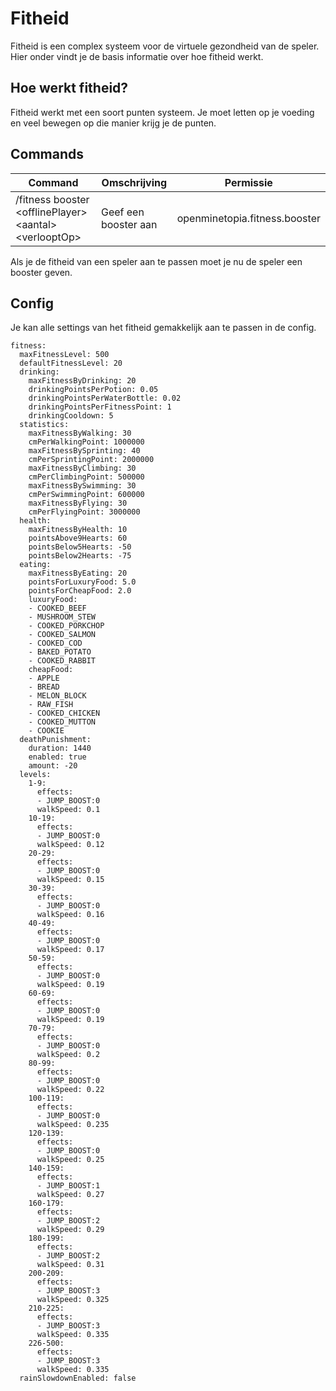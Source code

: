 # Fitheid
Fitheid is een complex systeem voor de virtuele gezondheid van de speler.
Hier onder vindt je de basis informatie over hoe fitheid werkt.

## Hoe werkt fitheid?
Fitheid werkt met een soort punten systeem.
Je moet letten op je voeding en veel bewegen op die manier krijg je de punten.

## Commands

| Command | Omschrijving | Permissie |
|--|--|--|
| /fitness booster \<offlinePlayer> \<aantal> \<verlooptOp>| Geef een booster aan | openminetopia.fitness.booster |

Als je de fitheid van een speler aan te passen moet je nu de speler een booster geven.
 
## Config
Je kan alle settings van het fitheid gemakkelijk aan te passen in de config.

    fitness:
      maxFitnessLevel: 500
      defaultFitnessLevel: 20
      drinking:
        maxFitnessByDrinking: 20
        drinkingPointsPerPotion: 0.05
        drinkingPointsPerWaterBottle: 0.02
        drinkingPointsPerFitnessPoint: 1
        drinkingCooldown: 5
      statistics:
        maxFitnessByWalking: 30
        cmPerWalkingPoint: 1000000
        maxFitnessBySprinting: 40
        cmPerSprintingPoint: 2000000
        maxFitnessByClimbing: 30
        cmPerClimbingPoint: 500000
        maxFitnessBySwimming: 30
        cmPerSwimmingPoint: 600000
        maxFitnessByFlying: 30
        cmPerFlyingPoint: 3000000
      health:
        maxFitnessByHealth: 10
        pointsAbove9Hearts: 60
        pointsBelow5Hearts: -50
        pointsBelow2Hearts: -75
      eating:
        maxFitnessByEating: 20
        pointsForLuxuryFood: 5.0
        pointsForCheapFood: 2.0
        luxuryFood:
        - COOKED_BEEF
        - MUSHROOM_STEW
        - COOKED_PORKCHOP
        - COOKED_SALMON
        - COOKED_COD
        - BAKED_POTATO
        - COOKED_RABBIT
        cheapFood:
        - APPLE
        - BREAD
        - MELON_BLOCK
        - RAW_FISH
        - COOKED_CHICKEN
        - COOKED_MUTTON
        - COOKIE
      deathPunishment:
        duration: 1440
        enabled: true
        amount: -20
      levels:
        1-9:
          effects:
          - JUMP_BOOST:0
          walkSpeed: 0.1
        10-19:
          effects:
          - JUMP_BOOST:0
          walkSpeed: 0.12
        20-29:
          effects:
          - JUMP_BOOST:0
          walkSpeed: 0.15
        30-39:
          effects:
          - JUMP_BOOST:0
          walkSpeed: 0.16
        40-49:
          effects:
          - JUMP_BOOST:0
          walkSpeed: 0.17
        50-59:
          effects:
          - JUMP_BOOST:0
          walkSpeed: 0.19
        60-69:
          effects:
          - JUMP_BOOST:0
          walkSpeed: 0.19
        70-79:
          effects:
          - JUMP_BOOST:0
          walkSpeed: 0.2
        80-99:
          effects:
          - JUMP_BOOST:0
          walkSpeed: 0.22
        100-119:
          effects:
          - JUMP_BOOST:0
          walkSpeed: 0.235
        120-139:
          effects:
          - JUMP_BOOST:0
          walkSpeed: 0.25
        140-159:
          effects:
          - JUMP_BOOST:1
          walkSpeed: 0.27
        160-179:
          effects:
          - JUMP_BOOST:2
          walkSpeed: 0.29
        180-199:
          effects:
          - JUMP_BOOST:2
          walkSpeed: 0.31
        200-209:
          effects:
          - JUMP_BOOST:3
          walkSpeed: 0.325
        210-225:
          effects:
          - JUMP_BOOST:3
          walkSpeed: 0.335
        226-500:
          effects:
          - JUMP_BOOST:3
          walkSpeed: 0.335
      rainSlowdownEnabled: false

